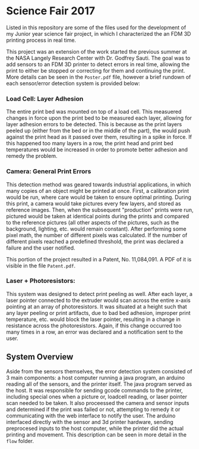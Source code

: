 # Science Fair 2017
Listed in this repository are some of the files used for the development of my Junior year science fair project, in which I characterized the an FDM 3D printing process in real time.

This project was an extension of the work started the previous summer at the NASA Langely Research Center with Dr. Godfrey Sauti. The goal was to add sensors to an FDM 3D printer to detect errors in real time, allowing the print to either be stopped or correcting for them and continuing the print. More details can be seen in the `Poster.pdf` file, however a brief rundown of each sensor/error detection system is provided below:

### Load Cell: Layer Adhesion
The entire print bed was mounted on top of a load cell. This measuered changes in force upon the print bed to be measured each layer, allowing for layer adhesion errors to be detected. This is because as the print layers peeled up (either from the bed or in the middle of the part), the would push against the print head as it passed over them, resulting in a spike in force. If this happened too many layers in a row, the print head and print bed temperatures would be increased in order to promote better adhesion and remedy the problem.

### Camera: General Print Errors
This detection method was geared towards industrial applications, in which many copies of an object might be printed at once. First, a calibration print would be run, where care would be taken to ensure optimal printing. During this print, a camera would take pictures every few layers, and stored as reference images. Then, when the subsequent "production" prints were run, pictured would be taken at identical points during the prints and compared to the reference pictures (all other aspects of the pictures, such as the background, lighting, etc. would remain constant). After performing some pixel math, the number of different pixels was calculated. If the number of different pixels reached a predefined threshold, the print was declared a failure and the user notified.

This portion of the project resulted in a Patent, No. 11,084,091. A PDF of it is visible in the file `Patent.pdf`.

### Laser + Photoresistors: 
This system was designed to detect print peeling as well. After each layer, a laser pointer connected to the extruder would scan across the entire x-axis pointing at an array of photoresistors. It was situated at a height such that any layer peeling or print artifacts, due to bad bed adhesion, improper print temperature, etc. would block the laser pointer, resulting in a change in resistance across the photoresistors. Again, if this change occurred too many times in a row, an error was declared and a notification sent to the user.

## System Overview
Aside from the sensors themselves, the error detection system consisted of 3 main components: a host computer running a java program, an arduino reading all of the sensors, and the printer itself. The java program served as the host. It was responsible for sending gcode commands to the printer, including special ones when a picture or, loadcell reading, or laser pointer scan needed to be taken. It also proceessed the camera and sensor inputs and determined if the print was failed or not, attempting to remedy it or communicating with the web interface to notify the user. The arduino interfaced directly with the sensor and 3d printer hardware, sending preprocesed inputs to the host computer, while the printer did the actual printing and movement. This description can be seen in more detail in the `flow` folder.
